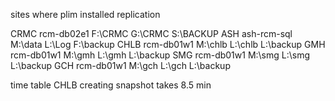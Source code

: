 sites where plim installed replication

CRMC rcm-db02e1 F:\CRMC G:\CRMC S:\BACKUP
ASH ash-rcm-sql M:\data L:\Log F:\backup
CHLB rcm-db01w1 M:\chlb L:\chlb L:\backup
GMH rcm-db01w1 M:\gmh L:\gmh L:\backup
SMG rcm-db01w1 M:\smg L:\smg L:\backup
GCH rcm-db01w1 M:\gch L:\gch L:\backup

time table
CHLB
creating snapshot takes 8.5 min